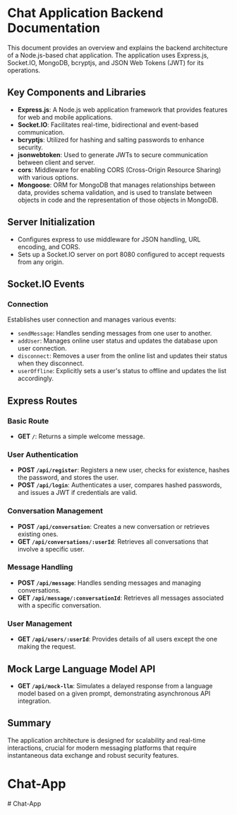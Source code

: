 # Chat Application Backend Documentation

This document provides an overview and explains the backend architecture of a Node.js-based chat application. The application uses Express.js, Socket.IO, MongoDB, bcryptjs, and JSON Web Tokens (JWT) for its operations.

## Key Components and Libraries

- **Express.js**: A Node.js web application framework that provides features for web and mobile applications.
- **Socket.IO**: Facilitates real-time, bidirectional and event-based communication.
- **bcryptjs**: Utilized for hashing and salting passwords to enhance security.
- **jsonwebtoken**: Used to generate JWTs to secure communication between client and server.
- **cors**: Middleware for enabling CORS (Cross-Origin Resource Sharing) with various options.
- **Mongoose**: ORM for MongoDB that manages relationships between data, provides schema validation, and is used to translate between objects in code and the representation of those objects in MongoDB.

## Server Initialization

- Configures express to use middleware for JSON handling, URL encoding, and CORS.
- Sets up a Socket.IO server on port 8080 configured to accept requests from any origin.

## Socket.IO Events

### Connection

Establishes user connection and manages various events:

- `sendMessage`: Handles sending messages from one user to another.
- `addUser`: Manages online user status and updates the database upon user connection.
- `disconnect`: Removes a user from the online list and updates their status when they disconnect.
- `userOffline`: Explicitly sets a user's status to offline and updates the list accordingly.

## Express Routes

### Basic Route

- **GET `/`**: Returns a simple welcome message.

### User Authentication

- **POST `/api/register`**: Registers a new user, checks for existence, hashes the password, and stores the user.
- **POST `/api/login`**: Authenticates a user, compares hashed passwords, and issues a JWT if credentials are valid.

### Conversation Management

- **POST `/api/conversation`**: Creates a new conversation or retrieves existing ones.
- **GET `/api/conversations/:userId`**: Retrieves all conversations that involve a specific user.

### Message Handling

- **POST `/api/message`**: Handles sending messages and managing conversations.
- **GET `/api/message/:conversationId`**: Retrieves all messages associated with a specific conversation.

### User Management

- **GET `/api/users/:userId`**: Provides details of all users except the one making the request.

## Mock Large Language Model API

- **GET `/api/mock-llm`**: Simulates a delayed response from a language model based on a given prompt, demonstrating asynchronous API integration.

## Summary

The application architecture is designed for scalability and real-time interactions, crucial for modern messaging platforms that require instantaneous data exchange and robust security features.
# Chat-App
#   C h a t - A p p  
 